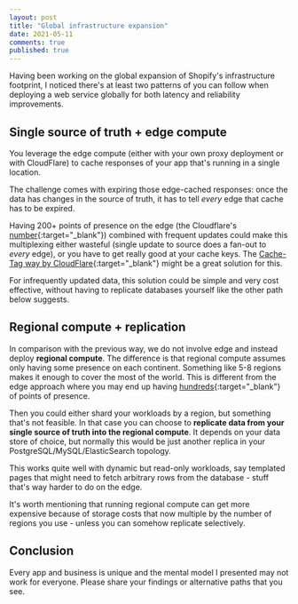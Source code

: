 ```yaml
---
layout: post
title: "Global infrastructure expansion"
date: 2021-05-11
comments: true
published: true
---
```


Having been working on the global expansion of Shopify's infrastructure footprint, I noticed there's at least two patterns of you can follow when deploying a web service globally for both latency and reliability improvements.

## Single source of truth + edge compute

You leverage the edge compute (either with your own proxy deployment or with CloudFlare) to cache responses of your app that's running in a single location.

The challenge comes with expiring those edge-cached responses: once the data has changes in the source of truth, it has to tell _every_ edge that cache has to be expired.

Having 200+ points of presence on the edge (the Cloudflare's [number](https://www.cloudflare.com/en-gb/network/){:target="\_blank"}) combined with frequent updates could make this multiplexing either wasteful (single update to source does a fan-out to _every_ edge), or you have to get really good at your cache keys. The [Cache-Tag way by CloudFlare](https://blog.cloudflare.com/introducing-a-powerful-way-to-purge-cache-on-cloudflare-purge-by-cache-tag){:target="\_blank"} might be a great solution for this.

For infrequently updated data, this solution could be simple and very cost effective, without having to replicate databases yourself like the other path below suggests.

## Regional compute + replication

In comparison with the previous way, we do not involve edge and instead deploy **regional compute**. The difference is that regional compute assumes only having some presence on each continent. Something like 5-8 regions makes it enough to cover the most of the world. This is different from the edge approach where you may end up having [hundreds](https://www.cloudflare.com/en-gb/network/){:target="\_blank"} of points of presence.

Then you could either shard your workloads by a region, but something that's not feasible. In that case you can choose to **replicate data from your single source of truth into the regional compute**. It depends on your data store of choice, but normally this would be just another replica in your PostgreSQL/MySQL/ElasticSearch topology.

This works quite well with dynamic but read-only workloads, say templated pages that might need to fetch arbitrary rows from the database - stuff that's way harder to do on the edge.

It's worth mentioning that running regional compute can get more expensive because of storage costs that now multiple by the number of regions you use - unless you can somehow replicate selectively.

## Conclusion

Every app and business is unique and the mental model I presented may not work for everyone. Please share your findings or alternative paths that you see.
